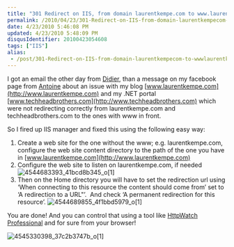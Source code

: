 ```yaml
---
title: "301 Redirect on IIS, from domain laurentkempe.com to www.laurentkempe.com"
permalink: /2010/04/23/301-Redirect-on-IIS-from-domain-laurentkempecom-to-wwwlaurentkempecom/
date: 4/23/2010 5:46:08 PM
updated: 4/23/2010 5:48:09 PM
disqusIdentifier: 20100423054608
tags: ["IIS"]
alias:
 - /post/301-Redirect-on-IIS-from-domain-laurentkempecom-to-wwwlaurentkempecom.aspx/index.html
---
```

I got an email the other day from [Didier](http://didierbeck.com/), than a message on my facebook page from [Antoine](http://www.facebook.com/aemond) about an issue with my blog [www.laurentkempe.com](http://www.laurentkempe.com) and my .NET portal [www.techheadbrothers.com](http://www.techheadbrothers.com) which were not redirecting correctly from laurentkempe.com and techheadbrothers.com to the ones with www in front.

So I fired up IIS manager and fixed this using the following easy way:
<!-- more -->

1.  Create a web site for the one without the www; e.g. laurentkempe.com, configure the web site content directory to the path of the one you have in [www.laurentkempe.com](http://www.laurentkempe.com) 
2.  Configure the web site to listen on laurentkempe.com, if needed
![4544683393_41bcd8b345_o[1]](/images/4544683393_41bcd8b345_o%5B1%5D.png "4544683393_41bcd8b345_o[1]")         
3.  Then on the Home directory you will have to set the redirection url using ‘When connecting to this resource the content should come from’ set to ‘A redirection to a URL"’.  And check ‘A permanent redirection for this resource’.
![4544689855_4f1bbd5979_o[1]](/images/4544689855_4f1bbd5979_o%5B1%5D.png "4544689855_4f1bbd5979_o[1]")   

You are done! And you can control that using a tool like [HttpWatch Professional](http://www.httpwatch.com/) and for sure from your browser!

![4545330398_37c2b3747b_o[1]](/images/4545330398_37c2b3747b_o%5B1%5D.png "4545330398_37c2b3747b_o[1]")
